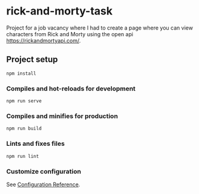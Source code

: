 # rick-and-morty-task

Project for a job vacancy where I had to create a page where you can view characters from Rick and Morty using the open api https://rickandmortyapi.com/.

## Project setup
```
npm install
```

### Compiles and hot-reloads for development
```
npm run serve
```

### Compiles and minifies for production
```
npm run build
```

### Lints and fixes files
```
npm run lint
```

### Customize configuration
See [Configuration Reference](https://cli.vuejs.org/config/).
